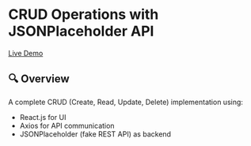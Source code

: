 # CRUD Operations with JSONPlaceholder API

[Live Demo](https://demo-site-using-api.vercel.app)

## 🔍 Overview
A complete CRUD (Create, Read, Update, Delete) implementation using:
- React.js for UI
- Axios for API communication
- JSONPlaceholder (fake REST API) as backend
